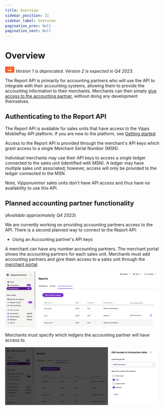 ```yaml
---
title: Overview
sidebar_position: 31
sidebar_label: Overview
pagination_prev: Null
pagination_next: Null
---
```


# Overview

![Vipps](./images/vipps.png) *Version 1 is deprecated. Version 2 is expected in Q4 2023.*

The Report API is primarily for accounting partners who will use the API to integrate
with their accounting systems, allowing them to provide the accounting information to their merchants.
Merchants can then simply
[give access to the accounting partner](https://developer.vippsmobilepay.com/docs/APIs/report-api/api-guide/overview/#give-access-to-an-accounting-partner),
without doing any development themselves.


## Authenticating to the Report API

The Report API is available for sales units that have access to the Vipps MobilePay API platform.
If you are new to the platform, see [Getting started](https://developer.vippsmobilepay.com/docs/getting-started).

Access to the Report API is provided through the merchant's API keys which grant access to a single Merchant Serial Number (MSN).

Individual merchants may use their API keys to access a single ledger connected to the sales unit (identified with MSN).
A ledger may have multiple sales unit associated; however, access will only be provided to the ledger connected to the MSN.

Note, *Vippsnummer* sales units don't have API access and thus have no availability to use this API.

## Planned accounting partner functionality

(*Available approximately Q4 2023*)

We are currently working on providing accounting partners access to the API.
There is a second planned way to connect to the Report API:

* Using an Accounting partner's API keys

A merchant can have any number accounting partners. The merchant portal
shows the accounting partners for each sales unit.
Merchants must add accounting partners and give them access to a sales unit through the
[merchant portal](https://portal.vipps.no).

![Overview over accounting-partners](../images/portal-accounting-partners-overview.png)

Merchants must specify which ledgers the accounting partner will have access to.

![Add a new accounting-partner](../images/portal-accounting-partners-edit.png)
